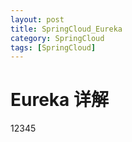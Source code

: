 ```yaml
---
layout: post
title: SpringCloud_Eureka
category: SpringCloud
tags: [SpringCloud]
---
```


# Eureka 详解
  12345
